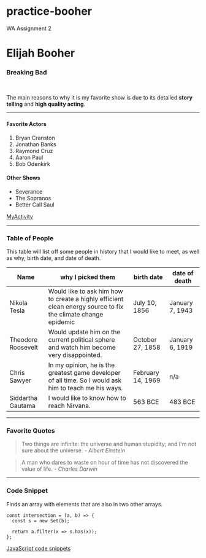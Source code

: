# practice-booher
WA Assignment 2

# Elijah Booher
### Breaking Bad
<br>

The main reasons to why it is my favorite show is due to its detailed **story telling** and **high quality acting**.

---

#### Favorite Actors

1. Bryan Cranston
2. Jonathan Banks
3. Raymond Cruz
4. Aaron Paul
5. Bob Odenkirk

#### Other Shows
* Severance
* The Sopranos
* Better Call Saul

[MyActivity](https://github.com/Ebooher21/practice-booher/blob/main/MyActivity.md)

---

### Table of People

This table will list off some people in history that I would like to meet, as well as why, birth date, and date of death.

|Name|why I picked them|birth date|date of death|
|---|---|---|---|
|Nikola Tesla|Would like to ask him how to create a highly efficient clean energy source to fix the climate change epidemic|July 10, 1856|January 7, 1943|
|Theodore Roosevelt|Would update him on the current political sphere and watch him become very disappointed.|October 27, 1858|January 6, 1919|
|Chris Sawyer|In my opinion, he is the greatest game developer of all time. So I would ask him to teach me his ways.|February 14, 1969|n/a|
|Siddartha Gautama|I would like to know how to reach Nirvana.|563 BCE|483 BCE|

---

### Favorite Quotes

> Two things are infinite: the universe and human stupidity; and I'm not sure about the universe. - *Albert Einstein*

> A man who dares to waste on hour of time has not discovered the value of life. - *Charles Darwin*

---

### Code Snippet

Finds an array with elements that are also in two other arrays.

```
const intersection = (a, b) => {
  const s = new Set(b);

  return a.filter(x => s.has(x));
};
```

[JavaScript code snippets](https://pieces.app/collections/javascript)

